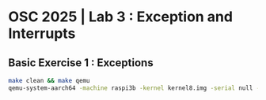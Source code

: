 # OSC 2025 | Lab 3 : Exception and Interrupts
## Basic Exercise 1 : Exceptions
```bash
make clean && make qemu
qemu-system-aarch64 -machine raspi3b -kernel kernel8.img -serial null -serial stdio -dtb bcm2710-rpi-3-b-plus.dtb -initrd initramfs.cpio
```
